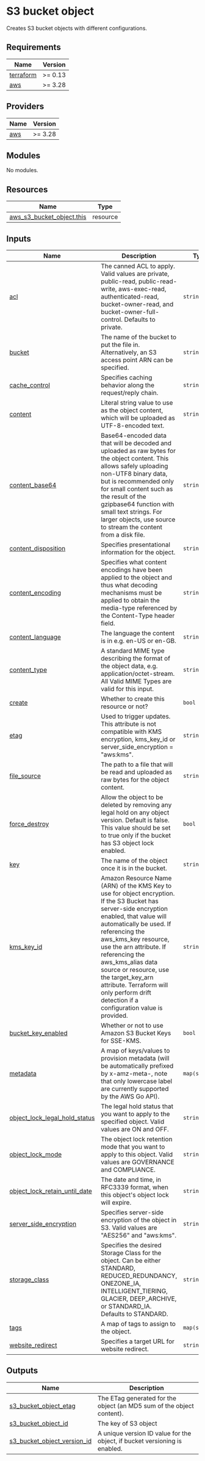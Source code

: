# S3 bucket object

Creates S3 bucket objects with different configurations.

<!-- BEGINNING OF PRE-COMMIT-TERRAFORM DOCS HOOK -->
## Requirements

| Name | Version |
|------|---------|
| <a name="requirement_terraform"></a> [terraform](#requirement\_terraform) | >= 0.13 |
| <a name="requirement_aws"></a> [aws](#requirement\_aws) | >= 3.28 |

## Providers

| Name | Version |
|------|---------|
| <a name="provider_aws"></a> [aws](#provider\_aws) | >= 3.28 |

## Modules

No modules.

## Resources

| Name | Type |
|------|------|
| [aws_s3_bucket_object.this](https://registry.terraform.io/providers/hashicorp/aws/latest/docs/resources/s3_bucket_object) | resource |

## Inputs

| Name | Description | Type | Default | Required |
|------|-------------|------|---------|:--------:|
| <a name="input_acl"></a> [acl](#input\_acl) | The canned ACL to apply. Valid values are private, public-read, public-read-write, aws-exec-read, authenticated-read, bucket-owner-read, and bucket-owner-full-control. Defaults to private. | `string` | `null` | no |
| <a name="input_bucket"></a> [bucket](#input\_bucket) | The name of the bucket to put the file in. Alternatively, an S3 access point ARN can be specified. | `string` | `""` | no |
| <a name="input_cache_control"></a> [cache\_control](#input\_cache\_control) | Specifies caching behavior along the request/reply chain. | `string` | `null` | no |
| <a name="input_content"></a> [content](#input\_content) | Literal string value to use as the object content, which will be uploaded as UTF-8-encoded text. | `string` | `null` | no |
| <a name="input_content_base64"></a> [content\_base64](#input\_content\_base64) | Base64-encoded data that will be decoded and uploaded as raw bytes for the object content. This allows safely uploading non-UTF8 binary data, but is recommended only for small content such as the result of the gzipbase64 function with small text strings. For larger objects, use source to stream the content from a disk file. | `string` | `null` | no |
| <a name="input_content_disposition"></a> [content\_disposition](#input\_content\_disposition) | Specifies presentational information for the object. | `string` | `null` | no |
| <a name="input_content_encoding"></a> [content\_encoding](#input\_content\_encoding) | Specifies what content encodings have been applied to the object and thus what decoding mechanisms must be applied to obtain the media-type referenced by the Content-Type header field. | `string` | `null` | no |
| <a name="input_content_language"></a> [content\_language](#input\_content\_language) | The language the content is in e.g. en-US or en-GB. | `string` | `null` | no |
| <a name="input_content_type"></a> [content\_type](#input\_content\_type) | A standard MIME type describing the format of the object data, e.g. application/octet-stream. All Valid MIME Types are valid for this input. | `string` | `null` | no |
| <a name="input_create"></a> [create](#input\_create) | Whether to create this resource or not? | `bool` | `true` | no |
| <a name="input_etag"></a> [etag](#input\_etag) | Used to trigger updates. This attribute is not compatible with KMS encryption, kms\_key\_id or server\_side\_encryption = "aws:kms". | `string` | `null` | no |
| <a name="input_file_source"></a> [file\_source](#input\_file\_source) | The path to a file that will be read and uploaded as raw bytes for the object content. | `string` | `null` | no |
| <a name="input_force_destroy"></a> [force\_destroy](#input\_force\_destroy) | Allow the object to be deleted by removing any legal hold on any object version. Default is false. This value should be set to true only if the bucket has S3 object lock enabled. | `bool` | `false` | no |
| <a name="input_key"></a> [key](#input\_key) | The name of the object once it is in the bucket. | `string` | `""` | no |
| <a name="input_kms_key_id"></a> [kms\_key\_id](#input\_kms\_key\_id) | Amazon Resource Name (ARN) of the KMS Key to use for object encryption. If the S3 Bucket has server-side encryption enabled, that value will automatically be used. If referencing the aws\_kms\_key resource, use the arn attribute. If referencing the aws\_kms\_alias data source or resource, use the target\_key\_arn attribute. Terraform will only perform drift detection if a configuration value is provided. | `string` | `null` | no |
| <a name="input_bucket_key_enabled"></a> [bucket\_key\_enabled](#input\_bucket\_key\_enabled) | Whether or not to use Amazon S3 Bucket Keys for SSE-KMS. | `bool` | `null` | no |
| <a name="input_metadata"></a> [metadata](#input\_metadata) | A map of keys/values to provision metadata (will be automatically prefixed by x-amz-meta-, note that only lowercase label are currently supported by the AWS Go API). | `map(string)` | `{}` | no |
| <a name="input_object_lock_legal_hold_status"></a> [object\_lock\_legal\_hold\_status](#input\_object\_lock\_legal\_hold\_status) | The legal hold status that you want to apply to the specified object. Valid values are ON and OFF. | `string` | `null` | no |
| <a name="input_object_lock_mode"></a> [object\_lock\_mode](#input\_object\_lock\_mode) | The object lock retention mode that you want to apply to this object. Valid values are GOVERNANCE and COMPLIANCE. | `string` | `null` | no |
| <a name="input_object_lock_retain_until_date"></a> [object\_lock\_retain\_until\_date](#input\_object\_lock\_retain\_until\_date) | The date and time, in RFC3339 format, when this object's object lock will expire. | `string` | `null` | no |
| <a name="input_server_side_encryption"></a> [server\_side\_encryption](#input\_server\_side\_encryption) | Specifies server-side encryption of the object in S3. Valid values are "AES256" and "aws:kms". | `string` | `null` | no |
| <a name="input_storage_class"></a> [storage\_class](#input\_storage\_class) | Specifies the desired Storage Class for the object. Can be either STANDARD, REDUCED\_REDUNDANCY, ONEZONE\_IA, INTELLIGENT\_TIERING, GLACIER, DEEP\_ARCHIVE, or STANDARD\_IA. Defaults to STANDARD. | `string` | `null` | no |
| <a name="input_tags"></a> [tags](#input\_tags) | A map of tags to assign to the object. | `map(string)` | `{}` | no |
| <a name="input_website_redirect"></a> [website\_redirect](#input\_website\_redirect) | Specifies a target URL for website redirect. | `string` | `null` | no |

## Outputs

| Name | Description |
|------|-------------|
| <a name="output_s3_bucket_object_etag"></a> [s3\_bucket\_object\_etag](#output\_s3\_bucket\_object\_etag) | The ETag generated for the object (an MD5 sum of the object content). |
| <a name="output_s3_bucket_object_id"></a> [s3\_bucket\_object\_id](#output\_s3\_bucket\_object\_id) | The key of S3 object |
| <a name="output_s3_bucket_object_version_id"></a> [s3\_bucket\_object\_version\_id](#output\_s3\_bucket\_object\_version\_id) | A unique version ID value for the object, if bucket versioning is enabled. |
<!-- END OF PRE-COMMIT-TERRAFORM DOCS HOOK -->
